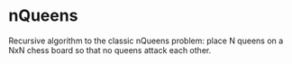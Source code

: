 # nQueens
Recursive algorithm to the classic nQueens problem: place N queens on a NxN chess board so that no queens attack each other.
